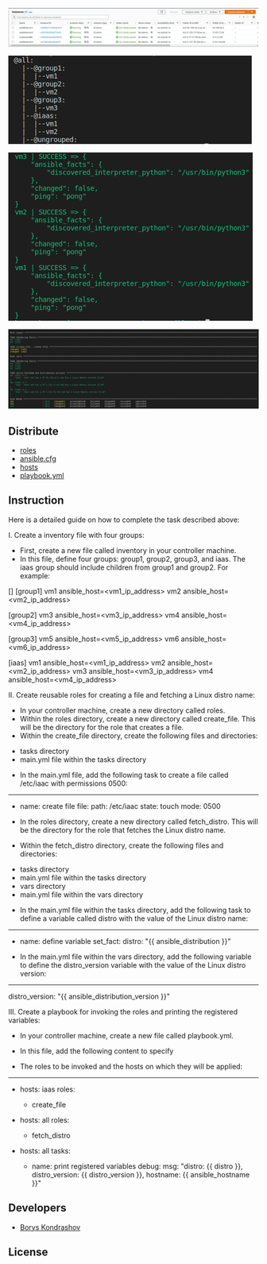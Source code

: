 <p align="center">
      <img src="https://github.com/Tuburni/GL_Homerworks/blob/main/GL_Homework5/jpg/EC2%20servers.jpg">
</p>

<p align="">
   <img src="https://github.com/Tuburni/GL_Homerworks/blob/main/GL_Homework5/jpg/ansible-inventory%20--graph.jpg">
</p>

<p align="">
   <img src="https://github.com/Tuburni/GL_Homerworks/blob/main/GL_Homework5/jpg/ansible%20-i%20hosts%20all%20-m%20ping.jpg">
</p>

<p align="center">
   <img src="https://github.com/Tuburni/GL_Homerworks/blob/main/GL_Homework5/jpg/ansible-playbook%20playbook.yml.jpg">
</p>

## Distribute

- [roles](https://github.com/Tuburni/GL_Homerworks/tree/main/GL_Homework5/roles)
- [ansible.cfg](https://github.com/Tuburni/GL_Homerworks/blob/main/GL_Homework5/ansible.cfg)
- [hosts](https://github.com/Tuburni/GL_Homerworks/blob/main/GL_Homework5/hosts)
- [playbook.yml](https://github.com/Tuburni/GL_Homerworks/blob/main/GL_Homework5/playbook.yml)

## Instruction
 
Here is a detailed guide on how to complete the task described above: 
 
I. Create a inventory file with four groups: 

- First, create a new file called inventory in your controller machine. 
- In this file, define four groups: group1, group2, group3, and iaas. The iaas group should include children from group1 and group2. For example: 

[] [group1] 
vm1 ansible_host=<vm1_ip_address> 
vm2 ansible_host=<vm2_ip_address> 
 
[group2] 
vm3 ansible_host=<vm3_ip_address> 
vm4 ansible_host=<vm4_ip_address> 
 
[group3] 
vm5 ansible_host=<vm5_ip_address> 
vm6 ansible_host=<vm6_ip_address> 
 
[iaas] 
vm1 ansible_host=<vm1_ip_address> 
vm2 ansible_host=<vm2_ip_address> 
vm3 ansible_host=<vm3_ip_address> 
vm4 ansible_host=<vm4_ip_address> 

II. Create reusable roles for creating a file and fetching a Linux distro name: 

- In your controller machine, create a new directory called roles. 
- Within the roles directory, create a new directory called create_file. This will be the directory for the role that creates a file. 
- Within the create_file directory, create the following files and directories: 
 * tasks directory 
 * main.yml file within the tasks directory 
- In the main.yml file, add the following task to create a file called /etc/iaac with permissions 0500: 

--- 
- name: create file 
  file: 
    path: /etc/iaac 
    state: touch 
    mode: 0500 

- In the roles directory, create a new directory called fetch_distro. This will be the directory for the role that fetches the Linux distro name. 
- Within the fetch_distro directory, create the following files and directories: 
 * tasks directory 
 * main.yml file within the tasks directory 
 * vars directory 
 * main.yml file within the vars directory 

- In the main.yml file within the tasks directory, add the following task to define a variable called distro with the value of the Linux distro name: 

--- 
- name: define variable 
  set_fact: 
    distro: "{{ ansible_distribution }}" 

- In the main.yml file within the vars directory, add the following variable to define the distro_version variable with the value of the Linux distro version: 

--- 
distro_version: "{{ ansible_distribution_version }}" 

III. Create a playbook for invoking the roles and printing the registered variables: 

- In your controller machine, create a new file called playbook.yml. 
- In this file, add the following content to specify 
 
- The roles to be invoked and the hosts on which they will be applied: 

--- 
- hosts: iaas 
  roles: 
    - create_file 
 
- hosts: all 
  roles: 
    - fetch_distro 
 
- hosts: all 
  tasks: 
    - name: print registered variables 
      debug: 
        msg: "distro: {{ distro }}, distro_version: {{ distro_version }}, hostname: {{ ansible_hostname }}"

## Developers

- [Borys Kondrashov](https://github.com/Tuburni)

## License
